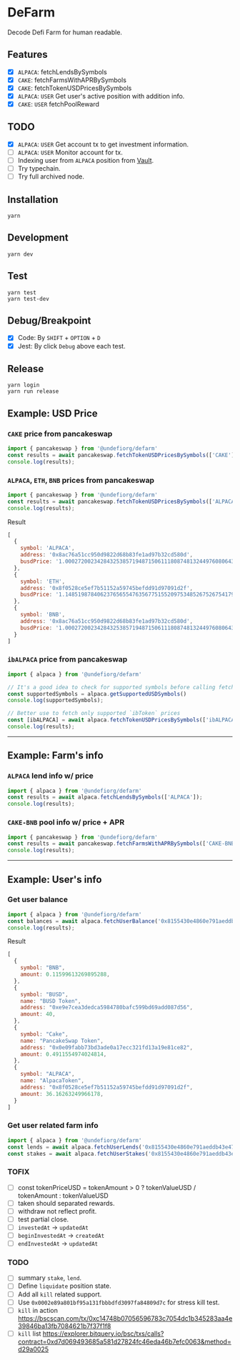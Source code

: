 # DeFarm
Decode Defi Farm for human readable.

## Features
- [x] `ALPACA`: fetchLendsBySymbols
- [x] `CAKE`: fetchFarmsWithAPRBySymbols
- [x] `CAKE`: fetchTokenUSDPricesBySymbols
- [x] `ALPACA`: `USER` Get user's active position with addition info.
- [x] `CAKE`: `USER` fetchPoolReward

## TODO
- [x] `ALPACA`: `USER` Get account tx to get investment information.
- [ ] `ALPACA`: `USER` Monitor account for tx.
- [ ] Indexing user from `ALPACA` position from [Vault](https://bscscan.com/address/0x158da805682bdc8ee32d52833ad41e74bb951e59#readProxyContract).
- [ ] Try typechain.
- [ ] Try full archived node.

## Installation
```
yarn
```

## Development
```
yarn dev
```

## Test
```
yarn test
yarn test-dev
```

## Debug/Breakpoint
- [x] Code: By `SHIFT` + `OPTION` + `D`
- [x] Jest: By click `Debug` above each test.

## Release
```
yarn login
yarn run release
```

## Example: USD Price

### `CAKE` price from pancakeswap
```typescript
import { pancakeswap } from '@undefiorg/defarm'
const results = await pancakeswap.fetchTokenUSDPricesBySymbols(['CAKE']);
console.log(results);
```

### `ALPACA`, `ETH`, `BNB` prices from pancakeswap
```typescript
import { pancakeswap } from '@undefiorg/defarm'
const results = await pancakeswap.fetchTokenUSDPricesBySymbols(['ALPACA', 'ETH', 'BNB']);
console.log(results);
```
Result
```js
[
  {
    symbol: 'ALPACA',
    address: '0x8ac76a51cc950d9822d68b83fe1ad97b32cd580d',
    busdPrice: '1.00027200234284325385719487150611180874813244976080643374535168075347660132703574'
  },
  {
    symbol: 'ETH',
    address: '0x8f0528ce5ef7b51152a59745befdd91d97091d2f',
    busdPrice: '1.14851987840623765655476356775155209753485267526754179724691496011441271322668135'
  },
  {
    symbol: 'BNB',
    address: '0x8ac76a51cc950d9822d68b83fe1ad97b32cd580d',
    busdPrice: '1.00027200234284325385719487150611180874813244976080643374535168075347660132703574'
  }
]
```

### `ibALPACA` price from pancakeswap
```typescript
import { alpaca } from '@undefiorg/defarm'

// It's a good idea to check for supported symbols before calling fetchTokenUSDPricesBySymbols
const supportedSymbols = alpaca.getSupportedUSDSymbols()
console.log(supportedSymbols);

// Better use to fetch only supported `ibToken` prices
const [ibALPACA] = await alpaca.fetchTokenUSDPricesBySymbols(['ibALPACA'])
console.log(results);
```
---

## Example: Farm's info

### `ALPACA` lend info w/ price
```typescript
import { alpaca } from '@undefiorg/defarm'
const results = await alpaca.fetchLendsBySymbols(['ALPACA']);
console.log(results);
```

### `CAKE-BNB` pool info w/ price + APR
```typescript
import { pancakeswap } from '@undefiorg/defarm'
const results = await pancakeswap.fetchFarmsWithAPRBySymbols(['CAKE-BNB LP']);
console.log(results);
```

---

## Example: User's info

### Get user balance
```typescript
import { alpaca } from '@undefiorg/defarm'
const balances = await alpaca.fetchUserBalance('0x8155430e4860e791aeddb43e4764d15de7e0def1')
console.log(results);
```
Result
```js
[
  {
    symbol: "BNB",
    amount: 0.11599613269895288,
  },
  {
    symbol: "BUSD",
    name: "BUSD Token",
    address: "0xe9e7cea3dedca5984780bafc599bd69add087d56",
    amount: 40,
  },
  {
    symbol: "Cake",
    name: "PancakeSwap Token",
    address: "0x0e09fabb73bd3ade0a17ecc321fd13a19e81ce82",
    amount: 0.4911554974024814,
  },
  {
    symbol: "ALPACA",
    name: "AlpacaToken",
    address: "0x8f0528ce5ef7b51152a59745befdd91d97091d2f",
    amount: 36.16263249966178,
  }
]
```

### Get user related farm info
```typescript
import { alpaca } from '@undefiorg/defarm'
const lends = await alpaca.fetchUserLends('0x8155430e4860e791aeddb43e4764d15de7e0def1')
const stakes = await alpaca.fetchUserStakes('0x8155430e4860e791aeddb43e4764d15de7e0def1')
```

### TOFIX
- [ ] const tokenPriceUSD = tokenAmount > 0 ? tokenValueUSD / tokenAmount : tokenValueUSD
- [ ] taken should separated rewards.
- [ ] withdraw not reflect profit.
- [ ] test partial close.
- [ ] `investedAt` -> `updatedAt`
- [ ] `beginInvestedAt` -> `createdAt`
- [ ] `endInvestedAt` -> `updatedAt`

### TODO
- [ ] summary `stake`, `lend`.
- [ ] Define `liquidate` position state.
- [ ] Add all `kill` related support.
- [ ] Use `0x0002e89a801bf95a131fbbbdfd3097fa84809d7c` for stress kill test.
- [ ] `kill` in action https://bscscan.com/tx/0xc14748b07056596783c7054dc1b345283aa4e39846ba13fb7084621b7f37f1f8
- [ ] `kill` list https://explorer.bitquery.io/bsc/txs/calls?contract=0xd7d069493685a581d27824fc46eda46b7efc0063&method=d29a0025
